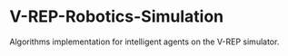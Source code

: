 # V-REP-Robotics-Simulation
Algorithms implementation for intelligent agents on the V-REP simulator.
